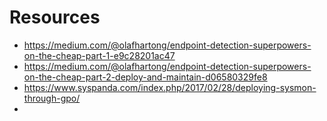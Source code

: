 # Resources
- https://medium.com/@olafhartong/endpoint-detection-superpowers-on-the-cheap-part-1-e9c28201ac47
- https://medium.com/@olafhartong/endpoint-detection-superpowers-on-the-cheap-part-2-deploy-and-maintain-d06580329fe8
- https://www.syspanda.com/index.php/2017/02/28/deploying-sysmon-through-gpo/
- 